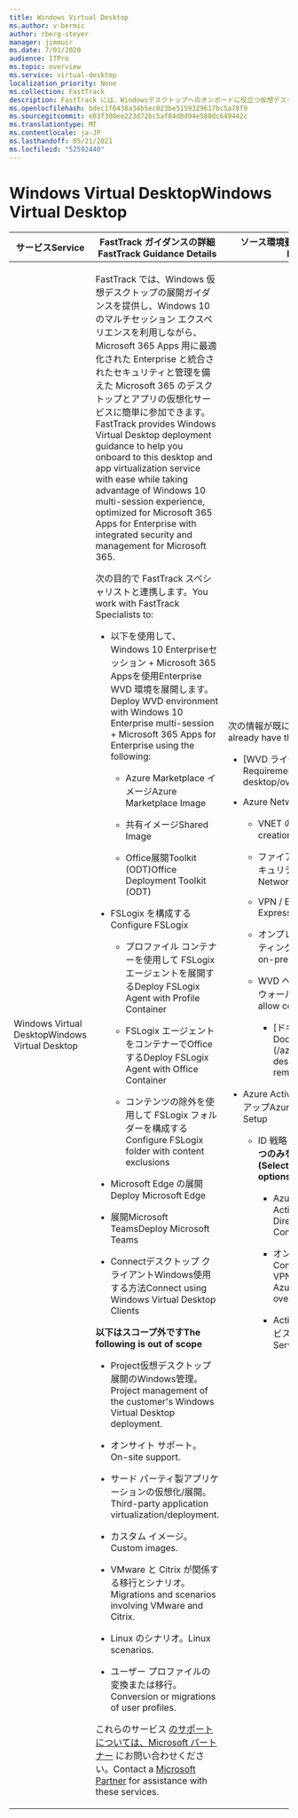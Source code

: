 ```yaml
---
title: Windows Virtual Desktop
ms.author: v-bermic
author: rberg-steyer
manager: jimmuir
ms.date: 7/01/2020
audience: ITPro
ms.topic: overview
ms.service: virtual-desktop
localization_priority: None
ms.collection: FastTrack
description: FastTrack には、Windowsデスクトップへのオンボードに役立つ仮想デスクトップ展開ガイダンスが提供されています。
ms.openlocfilehash: bdec1f6438a34b5ec023be5159329617bc5a78f9
ms.sourcegitcommit: e03f300ee223d72bc5af84d8d94e580dc649442c
ms.translationtype: MT
ms.contentlocale: ja-JP
ms.lasthandoff: 05/21/2021
ms.locfileid: "52592440"
---
```

# <a name="windows-virtual-desktop"></a><span data-ttu-id="ac4f5-103">Windows Virtual Desktop</span><span class="sxs-lookup"><span data-stu-id="ac4f5-103">Windows Virtual Desktop</span></span>

<table>
<thead>
<tr class="header">
<th><span data-ttu-id="ac4f5-104"><strong>サービス</strong></span><span class="sxs-lookup"><span data-stu-id="ac4f5-104"><strong>Service</strong></span></span></th>
<th><span data-ttu-id="ac4f5-105"><strong>FastTrack ガイダンスの詳細</strong></span><span class="sxs-lookup"><span data-stu-id="ac4f5-105"><strong>FastTrack Guidance Details</strong></span></span></th>
<th><span data-ttu-id="ac4f5-106"><strong>ソース環境要件</strong></span><span class="sxs-lookup"><span data-stu-id="ac4f5-106"><strong>Source Environment Expectations</strong></span></span></th>
</tr>
</thead>
<tbody>
<tr class="odd">
<td><span data-ttu-id="ac4f5-107">Windows Virtual Desktop</span><span class="sxs-lookup"><span data-stu-id="ac4f5-107">Windows Virtual Desktop</span></span></td>
<td><p><span data-ttu-id="ac4f5-108">FastTrack では、Windows 仮想デスクトップの展開ガイダンスを提供し、Windows 10 のマルチセッション エクスペリエンスを利用しながら、Microsoft 365 Apps 用に最適化された Enterprise と統合されたセキュリティと管理を備えた Microsoft 365 のデスクトップとアプリの仮想化サービスに簡単に参加できます。</span><span class="sxs-lookup"><span data-stu-id="ac4f5-108">FastTrack provides Windows Virtual Desktop deployment guidance to help you onboard to this desktop and app virtualization service with ease while taking advantage of Windows 10 multi-session experience, optimized for Microsoft 365 Apps for Enterprise with integrated security and management for Microsoft 365.</span></span></p>
<p><span data-ttu-id="ac4f5-109">次の目的で FastTrack スペシャリストと連携します。</span><span class="sxs-lookup"><span data-stu-id="ac4f5-109">You work with FastTrack Specialists to:</span></span></p>
<ul>
<li><p><span data-ttu-id="ac4f5-110">以下を使用して、Windows 10 Enterpriseセッション + Microsoft 365 Appsを使用Enterprise WVD 環境を展開します。</span><span class="sxs-lookup"><span data-stu-id="ac4f5-110">Deploy WVD environment with Windows 10 Enterprise multi-session + Microsoft 365 Apps for Enterprise using the following:</span></span></p>
<ul>
<li><p><span data-ttu-id="ac4f5-111">Azure Marketplace イメージ</span><span class="sxs-lookup"><span data-stu-id="ac4f5-111">Azure Marketplace Image</span></span></p></li>
<li><p><span data-ttu-id="ac4f5-112">共有イメージ</span><span class="sxs-lookup"><span data-stu-id="ac4f5-112">Shared Image</span></span></p></li>
<li><p><span data-ttu-id="ac4f5-113">Office展開Toolkit (ODT)</span><span class="sxs-lookup"><span data-stu-id="ac4f5-113">Office Deployment Toolkit (ODT)</span></span></p></li>
</ul></li>
<li><p><span data-ttu-id="ac4f5-114">FSLogix を構成する</span><span class="sxs-lookup"><span data-stu-id="ac4f5-114">Configure FSLogix</span></span></p>
<ul>
<li><p><span data-ttu-id="ac4f5-115">プロファイル コンテナーを使用して FSLogix エージェントを展開する</span><span class="sxs-lookup"><span data-stu-id="ac4f5-115">Deploy FSLogix Agent with Profile Container</span></span></p></li>
<li><p><span data-ttu-id="ac4f5-116">FSLogix エージェントをコンテナーでOfficeする</span><span class="sxs-lookup"><span data-stu-id="ac4f5-116">Deploy FSLogix Agent with Office Container</span></span></p></li>
<li><p><span data-ttu-id="ac4f5-117">コンテンツの除外を使用して FSLogix フォルダーを構成する</span><span class="sxs-lookup"><span data-stu-id="ac4f5-117">Configure FSLogix folder with content exclusions</span></span></p></li>
</ul></li>
<li><p><span data-ttu-id="ac4f5-118">Microsoft Edge の展開</span><span class="sxs-lookup"><span data-stu-id="ac4f5-118">Deploy Microsoft Edge</span></span></p></li>
<li><p><span data-ttu-id="ac4f5-119">展開Microsoft Teams</span><span class="sxs-lookup"><span data-stu-id="ac4f5-119">Deploy Microsoft Teams</span></span></p></li>
<li><p><span data-ttu-id="ac4f5-120">Connectデスクトップ クライアントWindows使用する方法</span><span class="sxs-lookup"><span data-stu-id="ac4f5-120">Connect using Windows Virtual Desktop Clients</span></span></p></li>
</ul>
<p><span data-ttu-id="ac4f5-121"><strong>以下はスコープ外です</strong></span><span class="sxs-lookup"><span data-stu-id="ac4f5-121"><strong>The following is out of scope</strong></span></span></p>
<ul>
<li><p><span data-ttu-id="ac4f5-122">Project仮想デスクトップ展開のWindows管理。</span><span class="sxs-lookup"><span data-stu-id="ac4f5-122">Project management of the customer's Windows Virtual Desktop deployment.</span></span></p></li>
<li><p><span data-ttu-id="ac4f5-123">オンサイト サポート。</span><span class="sxs-lookup"><span data-stu-id="ac4f5-123">On-site support.</span></span></p></li>
<li><p><span data-ttu-id="ac4f5-124">サード パーティ製アプリケーションの仮想化/展開。</span><span class="sxs-lookup"><span data-stu-id="ac4f5-124">Third-party application virtualization/deployment.</span></span></p></li>
<li><p><span data-ttu-id="ac4f5-125">カスタム イメージ。</span><span class="sxs-lookup"><span data-stu-id="ac4f5-125">Custom images.</span></span></p></li>
<li><p><span data-ttu-id="ac4f5-126">VMware と Citrix が関係する移行とシナリオ。</span><span class="sxs-lookup"><span data-stu-id="ac4f5-126">Migrations and scenarios involving VMware and Citrix.</span></span></p></li>
<li><p><span data-ttu-id="ac4f5-127">Linux のシナリオ。</span><span class="sxs-lookup"><span data-stu-id="ac4f5-127">Linux scenarios.</span></span></p></li>
<li><p><span data-ttu-id="ac4f5-128">ユーザー プロファイルの変換または移行。</span><span class="sxs-lookup"><span data-stu-id="ac4f5-128">Conversion or migrations of user profiles.</span></span></p></li>
</ul>
<p><span data-ttu-id="ac4f5-129">これらのサービス <a href="https://go.microsoft.com/fwlink/?linkid=2080150">のサポートについては、Microsoft パートナー</a> にお問い合わせください。</span><span class="sxs-lookup"><span data-stu-id="ac4f5-129">Contact a <a href="https://go.microsoft.com/fwlink/?linkid=2080150">Microsoft Partner</a> for assistance with these services.</span></span></p></td>
<td><p><span data-ttu-id="ac4f5-130">次の情報が既に必要です。</span><span class="sxs-lookup"><span data-stu-id="ac4f5-130">You should already have the following:</span></span></p>
<ul>
<li><p>[<span data-ttu-id="ac4f5-131">WVD ライセンス要件</span><span class="sxs-lookup"><span data-stu-id="ac4f5-131">WVD Licensing Requirements</span></span>](/azure/virtual-desktop/overview#requirements)</p></li>
<li><p><span data-ttu-id="ac4f5-132">Azure Networking:</span><span class="sxs-lookup"><span data-stu-id="ac4f5-132">Azure Networking:</span></span></p>
<ul>
<li><p><span data-ttu-id="ac4f5-133">VNET の作成 &amp; サブネット化</span><span class="sxs-lookup"><span data-stu-id="ac4f5-133">VNET creation &amp; Subnetting</span></span></p></li>
<li><p><span data-ttu-id="ac4f5-134">ファイアウォール/ネットワーク セキュリティ グループ</span><span class="sxs-lookup"><span data-stu-id="ac4f5-134">Firewall / Network Security Groups</span></span></p></li>
<li><p><span data-ttu-id="ac4f5-135">VPN / ExpressRoute</span><span class="sxs-lookup"><span data-stu-id="ac4f5-135">VPN / ExpressRoute</span></span></p></li>
<li><p><span data-ttu-id="ac4f5-136">オンプレミスから Azure へのルーティング</span><span class="sxs-lookup"><span data-stu-id="ac4f5-136">Routing to Azure from on-premises</span></span></p></li>
<li><p><span data-ttu-id="ac4f5-137">WVD への接続を許可するファイアウォールルール</span><span class="sxs-lookup"><span data-stu-id="ac4f5-137">Firewall rules to allow connectivity to WVD</span></span></p>
<ul>
<li><p>[<span data-ttu-id="ac4f5-138">ドキュメント リファレンス</span><span class="sxs-lookup"><span data-stu-id="ac4f5-138">Docs Reference</span></span>](/azure/virtual-desktop/overview#supported-remote-desktop-clients)</p></li>
</ul></li>
</ul></li>
<li><p><span data-ttu-id="ac4f5-139">Azure Active Directory一般的なセットアップ</span><span class="sxs-lookup"><span data-stu-id="ac4f5-139">Azure Active Directory General Setup</span></span></p>
<ul>
<li><p><span data-ttu-id="ac4f5-140">ID 戦略 <strong>(次の 3 つのオプションの 1 つのみを選択)</strong></span><span class="sxs-lookup"><span data-stu-id="ac4f5-140">Identity Strategy <strong>(Select ONLY 1 of the following 3 options)</strong></span></span></p>
<ul>
<li><p><span data-ttu-id="ac4f5-141">Azure での Azure AD Connect Active Directory</span><span class="sxs-lookup"><span data-stu-id="ac4f5-141">Active Directory with Azure AD Connect in Azure</span></span></p></li>
<li><p><span data-ttu-id="ac4f5-142">オンプレミスの Azure AD Connect Active Directory over VPN / ER</span><span class="sxs-lookup"><span data-stu-id="ac4f5-142">Active Directory with Azure AD Connect On Premise over VPN / ER</span></span></p></li>
<li><p><span data-ttu-id="ac4f5-143">Active Directory ドメイン サービス</span><span class="sxs-lookup"><span data-stu-id="ac4f5-143">Active Directory Domain Services</span></span></p></li>
</ul></li>
</ul></li>
</ul></td>
</tr>
</tbody>
</table>
